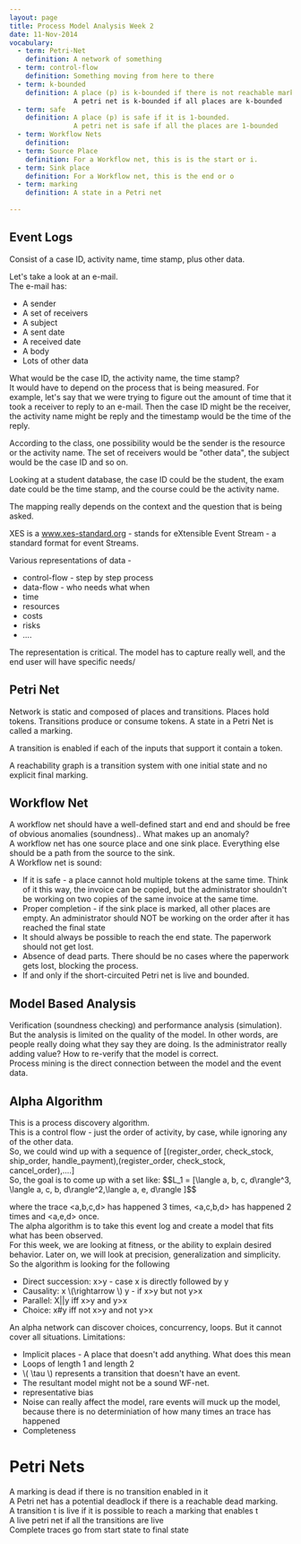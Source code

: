 ```yaml
---
layout: page
title: Process Model Analysis Week 2
date: 11-Nov-2014
vocabulary:
  - term: Petri-Net
    definition: A network of something
  - term: control-flow 
    definition: Something moving from here to there
  - term: k-bounded
    definition: A place (p) is k-bounded if there is not reachable marking with more than K tokens in p<br />
                A petri net is k-bounded if all places are k-bounded
  - term: safe
    definition: A place (p) is safe if it is 1-bounded.
                A petri net is safe if all the places are 1-bounded
  - term: Workflow Nets
    definition: 
  - term: Source Place
    definition: For a Workflow net, this is is the start or i.
  - term: Sink place
    definition: For a Workflow net, this is the end or o
  - term: marking
    definition: A state in a Petri net
    
---
```

<h2>
Event Logs
</h2>
<p>
Consist of a case ID, activity name, time stamp, plus other data.
</p>
<p>
  Let's take a look at an e-mail.<br />
  The e-mail has:
  <ul>
    <li>A sender</li>
    <li>A set of receivers</li>
    <li>A subject</li>
    <li>A sent date</li>
    <li>A received date</li>
    <li>A body</li>
    <li>Lots of other data</li>
  </ul>
  What would be the case ID, the activity name, the time stamp?<br />
  It would have to depend on the process that is being measured.  For example, let's say that we were trying to figure out the amount of time
  that it took a receiver to reply to an e-mail.  Then the case ID might be the receiver, the activity name might be reply and the timestamp 
  would be the time of the reply.
</p>
<p>
  According to the class, one possibility would be the sender is the resource or the activity name.  The set of receivers would be "other data", the subject would be the case ID and so on.
</p>
<p>
  Looking at a student database, the case ID could be the student, the exam date could be the time stamp, and the course could be the
  activity name.
</p>
<p>
  The mapping really depends on the context and the question that is being asked.
</p>
<p>
  XES is a <a href="http://www.xes-standard.org">www.xes-standard.org</a> - stands for eXtensible Event Stream - a standard format for event 
  Streams.
</p>
<p>
  Various representations of data - 
  <ul>
    <li>control-flow - step by step process</li>
    <li>data-flow - who needs what when</li>
    <li>time</li>
    <li>resources</li>
    <li>costs</li>
    <li>risks</li>
    <li>....</li>
  </ul>
  The representation is critical.  The model has to capture really well, and the end user will have specific needs/
</p>
<h2>
  Petri Net
</h2>
<p>
  Network is static and composed of places and transitions.  Places hold tokens.  Transitions produce or consume tokens.  A state in a Petri Net is called a marking.
</p>
<p>
  A transition is enabled if each of the inputs that support it contain a token.
</p>
<p>
  A reachability graph is a transition system with one initial state and no explicit final marking.  
</p>

<h2>
  Workflow Net
</h2>
<p>
  A workflow net should have a well-defined start and end and should be free of obvious anomalies (soundness)..  What makes up an
  anomaly?<br />
  A workflow net has one source place and one sink place.  Everything else should be a path from the source to the sink.<br />
  A Workflow net is sound:<br >
  <ul><li>If it is safe - a place cannot hold multiple tokens at the same time.  Think of it this way, the invoice can be copied, but
      the administrator shouldn't be working on two copies of the same invoice at the same time.</li>
      <li>Proper completion - if the sink place is marked, all other places are empty.  An administrator should NOT be working on the order
      after it has reached the final state</li>
      <li>It should always be possible to reach the end state.  The paperwork should not get lost.</li>
      <li>Absence of dead parts.  There should be no cases where the paperwork gets lost, blocking the process.</li>
      <li>If and only if the short-circuited Petri net is live and bounded.</li>
  </ul>
</p>
<h2>Model Based Analysis</h2>
<p>
   Verification (soundness checking) and performance analysis (simulation).  But the analysis is limited on the quality of the model.  
   In other words, are people really doing what they say they are doing.  Is the administrator really adding value?  How to re-verify that
   the model is correct.<br />
   Process mining is the direct connection between the model and the event data.
</p>
<h2>Alpha Algorithm</h2>
<p>
  This is a process discovery algorithm.<br />
  This is a control flow - just the order of activity, by case, while ignoring any of the other data.<br>
  So, we could wind up with a sequence of [(register_order, check_stock, ship_order, handle_payment),(register_order, check_stock, cancel_order),....]<br />
  So, the goal is to come up with a set like:
  $$L_1 = [\langle a, b, c, d\rangle^3, \langle a, c, b, d\rangle^2,\langle a, e, d\rangle ]$$

  where the trace <a,b,c,d> has happened 3 times, <a,c,b,d> has happened 2 times and <a,e,d> once.<br />
  The alpha algorithm is to take this event log and create a model that fits what has been observed.<br />
  For this week, we are looking at fitness, or the ability to explain desired behavior.  Later on, we will look at precision, 
  generalization and simplicity.<br />
  So the algorithm is looking for the following<br />
  <ul>
    <li>Direct succession: x&gt;y - case x is directly followed by y</li>
    <li>Causality: x \(\rightarrow \)  y - if x&gt;y but not y&gt;x</li>
    <li>Parallel: X||y iff x&gt;y and y&gt;x</li>
    <li>Choice: x#y iff not x&gt;y and not y&gt;x</li>
  </ul>
</p>
<p>
  An alpha network can discover choices, concurrency, loops.  But it cannot cover all situations.  Limitations:<br />
  <ul>
    <li>Implicit places - A place that doesn't add anything.  What does this mean</li>
    <li>Loops of length 1 and length 2</li>
    <li>\( \tau \) represents a transition that doesn't have an event. </li>
    <li>The resultant model might not be a sound WF-net.</li>
    <li>representative bias</li>
    <li>Noise can really affect the model, rare events will muck up the model, because there is no determiniation of how many times 
      an trace has happened</li>
    <li>Completeness</li>
  </ul>
</p>
<div id="pn" class="content-container">
  <h1>Petri Nets</h1>
  <div id="paper" class="paper"></div>
</div>

<p>
  A marking is dead if there is no transition enabled in it<br />
  A Petri net has a potential deadlock if there is a reachable dead marking.<br />
  A transition t is live if it is possible to reach a marking that enables t<br />
  A live petri net if all the transitions are live<br />
  Complete traces go from start state to final state
</p>

<script src="/assets/js/joint.min.js"></script>
<script src="/assets/js/joint.shapes.pn.min.js"></script>

<script>
var graph = new joint.dia.Graph;
var paper = new joint.dia.Paper({
    el: $('#paper'),
    width: 500,
    height: 500,
    gridSize: 10,
    perpendicularLinks: true,
    model: graph
});

var pn = joint.shapes.pn;

var pDarmstadt = new pn.Place({ position: { x: 250, y: 50 }, attrs: { '.label': { text: 'Darmstadt' }  }, tokens: 1 });
var pFrankfurt = new pn.Place({ position: { x: 400, y: 250 }, attrs: { '.label': { text: 'Frankfurt' } }, tokens: 0 });
var pHeidleberg = new pn.Place({ position: { x: 250, y: 400}, attrs: { '.label': { text: 'Heidleberg' }  }, tokens: 0 });
var pKoln = new pn.Place({ position: { x: 50, y: 250}, attrs: { '.label': { text: 'Koln' }  }, tokens: 0 });

var tDarmstadtFrankfurt = new pn.Transition({ position: { x: 425, y: 50 }, attrs: { '.label': { text: 'travel' }  } });
var tFranfurtHeidleberg = new pn.Transition({ position: { x: 425, y: 400 }, attrs: { '.label': { text: 'travel' }  } });
var tHeidlebergKoln = new pn.Transition({ position: { x: 75, y: 400 }, attrs: { '.label': { text: 'travel' }  } });
var tKolnDarmstadt = new pn.Transition({ position: { x: 75, y: 50 }, attrs: { '.label': { text: 'travel' }  } });

function link(a, b) {

    return new pn.Link({
        source: { id: a.id, selector: '.root' },
        target: { id: b.id, selector: '.root' }
    });
}

graph.addCell([ pDarmstadt, pFrankfurt, pHeidleberg, pKoln, tDarmstadtFrankfurt , tFranfurtHeidleberg, tHeidlebergKoln, tKolnDarmstadt]);

graph.addCell([
    link(pDarmstadt, tDarmstadtFrankfurt),
    link(tDarmstadtFrankfurt, pFrankfurt),
    link(pFrankfurt, tFranfurtHeidleberg),
    link(tFranfurtHeidleberg, pHeidleberg),
    link(pHeidleberg, tHeidlebergKoln),
    link(tHeidlebergKoln, pKoln),
    link(pKoln, tKolnDarmstadt),
    link(tKolnDarmstadt, pDarmstadt)
]);


function fireTransition(t, sec) {

    var inbound = graph.getConnectedLinks(t, { inbound: true });
    var outbound = graph.getConnectedLinks(t, { outbound: true });

    var placesBefore = _.map(inbound, function(link) { return graph.getCell(link.get('source').id); });
    var placesAfter = _.map(outbound, function(link) { return graph.getCell(link.get('target').id); });

    var isFirable = true;
    _.each(placesBefore, function(p) { if (p.get('tokens') == 0) isFirable = false; });

    if (isFirable) {

        _.each(placesBefore, function(p) {
            // Let the execution finish before adjusting the value of tokens. So that we can loop over all transitions
            // and call fireTransition() on the original number of tokens.
            _.defer(function() { p.set('tokens', p.get('tokens') - 1); });
      var link = _.find(inbound, function(l) { return l.get('source').id === p.id; });
      paper.findViewByModel(link).sendToken(V('circle', { r: 5, fill: 'red' }).node, sec * 1000);
      
        });

        _.each(placesAfter, function(p) {
      var link = _.find(outbound, function(l) { return l.get('target').id === p.id; });
      paper.findViewByModel(link).sendToken(V('circle', { r: 5, fill: 'red' }).node, sec * 1000, function() {
                p.set('tokens', p.get('tokens') + 1);
      });
      
        });
    }
}

function simulate() {
    var transitions = [tDarmstadtFrankfurt, tFranfurtHeidleberg, tHeidlebergKoln, tKolnDarmstadt];
    _.each(transitions, function(t) { if (Math.random() < 0.7) fireTransition(t, 1); });
    
    return setInterval(function() {
        _.each(transitions, function(t) { if (Math.random() < 0.7) fireTransition(t, 1); });
    }, 2000);
}

function stopSimulation(simulationId) {
    clearInterval(simulationId);
}

var simulationId = simulate();



</script>
 